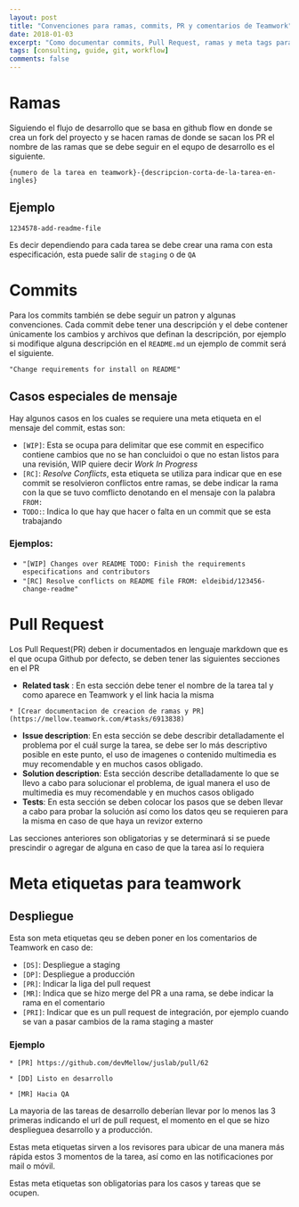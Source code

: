 ```yaml
---
layout: post
title: "Convenciones para ramas, commits, PR y comentarios de Teamwork"
date: 2018-01-03
excerpt: "Como documentar commits, Pull Request, ramas y meta tags para comentarios"
tags: [consulting, guide, git, workflow]
comments: false
---
```

# Ramas
Siguiendo el flujo de desarrollo que se basa en github flow en donde se crea un fork del proyecto y se hacen ramas de donde se sacan los PR el nombre de las ramas que
se debe seguir en el equpo de desarrollo es el siguiente.

```
{numero de la tarea en teamwork}-{descripcion-corta-de-la-tarea-en-ingles}
```

## Ejemplo
```
1234578-add-readme-file
```

Es decir dependiendo para cada tarea se debe crear una rama con esta especificación, esta puede salir de `staging` o de `QA`

# Commits
Para los commits también se debe seguir un patron y algunas convenciones. Cada commit debe tener una descripción y el debe contener únicamente los cambios y archivos
que definan la descripción, por ejemplo si modifique alguna descripción en el `README.md` un ejemplo de commit será el siguiente.

```
"Change requirements for install on README"
```

## Casos especiales de mensaje
Hay algunos casos en los cuales se requiere una meta etiqueta en el mensaje del commit, estas son:
* `[WIP]`: Esta se ocupa para delimitar que ese commit en especifico contiene cambios que no se han concluidoi o que no estan listos para una revisión, WIP quiere decir *Work In Progress*
* `[RC]`: *Resolve Conflicts*, esta etiqueta se utiliza para indicar que en ese commit se resolvieron conflictos entre ramas, se debe indicar la rama con la que se tuvo comflicto denotando en el mensaje con
la palabra `FROM:`
* `TODO:`: Indica lo que hay que hacer o falta en un commit que se esta trabajando

### Ejemplos:
* `"[WIP] Changes over README TODO: Finish the requirements especifications and contributors`
* `"[RC] Resolve conflicts on README file FROM: eldeibid/123456-change-readme"`

# Pull Request
Los Pull Request(PR) deben ir documentados en lenguaje markdown que es el que ocupa Github por defecto, se deben tener las siguientes secciones en el PR

* **Related task** : En esta sección debe tener el nombre de la tarea tal y como aparece en Teamwork y el link hacia la misma

```
* [Crear documentacion de creacion de ramas y PR](https://mellow.teamwork.com/#tasks/6913838)
```

* **Issue description**: En esta sección se debe describir detalladamente el problema por el cuál surge la tarea, se debe ser lo más descriptivo posible en este punto, el uso de imagenes o
contenido multimedia es muy recomendable y en muchos casos obligado.
* **Solution description**: Esta sección describe detalladamente lo que se llevo a cabo para solucionar el problema, de igual manera el uso de multimedia es muy recomendable y en muchos casos obligado
* **Tests**: En esta sección se deben colocar los pasos que se deben llevar a cabo para probar la solución así como los datos qeu se requieren para la misma en caso de que haya un revizor externo

Las secciones anteriores son obligatorias y se determinará si se puede prescindir o agregar de alguna en caso de que la tarea así lo requiera

# Meta etiquetas para teamwork
## Despliegue
Esta son meta etiquetas qeu se deben poner en los comentarios de Teamwork en caso de:
* `[DS]`: Despliegue a staging
* `[DP]`: Despliegue a producción
* `[PR]`: Indicar la liga del pull request
* `[MR]`: Indica que se hizo merge del PR a una rama, se debe indicar la rama en el comentario
* `[PRI]`: Indicar que es un pull request de integración, por ejemplo cuando se van a pasar cambios de la rama staging a master

### Ejemplo
```
* [PR] https://github.com/devMellow/juslab/pull/62

* [DD] Listo en desarrollo

* [MR] Hacia QA

```

La mayoria de las tareas de desarrollo deberían llevar por lo menos las 3 primeras indicando el url de pull request, el momento en el que se hizo desplieguea desarrollo y a producción.

Estas meta etiquetas sirven a los revisores para ubicar de una manera más rápida estos 3 momentos de la tarea, así como en las notificaciones por mail o móvil.

Estas meta etiquetas son obligatorias para los casos y tareas que se ocupen.

